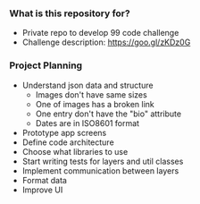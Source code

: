 ### What is this repository for? ###

* Private repo to develop 99 code challenge
* Challenge description: https://goo.gl/zKDz0G

### Project Planning ###

* Understand json data and structure
    * Images don't have same sizes
    * One of images has a broken link
    * One entry don't have the "bio" attribute
    * Dates are in ISO8601 format
* Prototype app screens
* Define code architecture
* Choose what libraries to use
* Start writing tests for layers and util classes
* Implement communication between layers
* Format data
* Improve UI